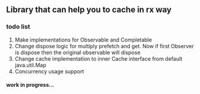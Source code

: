 ## Library that can help you to cache in rx way

### todo list
1. Make implementations for Observable and Completable
2. Change dispose logic for multiply prefetch and get. Now if first Observer is dispose then the original observable will dispose
3. Change cache implementation to inner Cache interface from default java.util.Map
4. Concurrency usage support
#### work in progress...